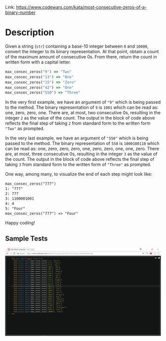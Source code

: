 Link: https://www.codewars.com/kata/most-consecutive-zeros-of-a-binary-number

# Description

Given a string (`str`) containing a base-10 integer between `0` and `10000`, convert the integer to its binary representation. At that point, obtain a count of the maximum amount of consecutive 0s. From there, return the count in written form with a capital letter.

```ruby
max_consec_zeros("9") => "Two"
max_consec_zeros("13") => "One"
max_consec_zeros("15") => "Zero"
max_consec_zeros("42") => "One"
max_consec_zeros("550") => "Three"
```

In the very first example, we have an argument of `"9"` which is being passed to the method. The binary representation of `9` is `1001` which can be read as: one, zero, zero, one. There are, at most, two consecutive 0s, resulting in the integer `2` as the value of the count. The output in the block of code above reflects the final step of taking `2` from standard form to the written form `"Two"` as prompted.

In the very last example, we have an argument of `"550"` which is being passed to the method. The binary representation of `550` is `1000100110` which can be read as: one, zero, zero, zero, one, zero, zero, one, one, zero. There are, at most, three consecutive 0s, resulting in the integer `3` as the value of the count. The output in the block of code above reflects the final step of taking `3` from standard form to the written form of `"Three"` as prompted.

One way, among many, to visualize the end of each step might look like:
```
max_consec_zeros("777")
1: "777"
2: 777
3: 1100001001
4: 4
5: "Four"
max_consec_zeros("777") => "Four"
```
Happy coding!

## Sample Tests

![Sample Tests](/Misc/Screenshot.png)
